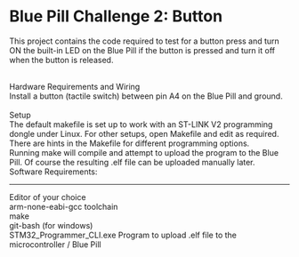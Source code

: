 # Blue Pill Challenge 2: Button

This project contains the code required to test for a button press and turn ON the built-in LED on the Blue Pill if the button is pressed and turn it off when the button is released.

<br>
Hardware Requirements and Wiring<br>
Install a button (tactile switch) between pin A4 on the Blue Pill and ground. <br>
<br>
Setup<br>
The default makefile is set up to work with an ST-LINK V2 programming dongle under Linux. For other
setups, open Makefile and edit as required. There are hints in the Makefile for different programming
options.
<br>
Running make will compile and attempt to upload the program to the Blue Pill. Of course the resulting .elf
file can be uploaded manually later.<br>
Software Requirements:<br>
<hr>
Editor of your choice<br>
arm-none-eabi-gcc toolchain<br>
make<br>
git-bash (for windows)<br>
STM32_Programmer_CLI.exe Program to upload .elf file to the microcontroller / Blue Pill<br>
